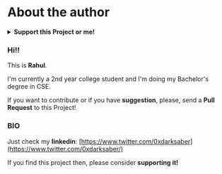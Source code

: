 # About the author

<details>

<summary><strong>Support this Project or me!</strong></summary>

[![Buy Me A Coffee](https://www.buymeacoffee.com/assets/img/custom\_images/orange\_img.png)](https://www.buymeacoffee.com/rahul0x00)

[![Paypal](https://www.paypalobjects.com/webstatic/mktg/Logo/pp-logo-150px.png)](https://paypal.me/rahul0x00)



</details>

### Hi!!

This is **Rahul**.

I'm currently a 2nd year college student and I'm doing my Bachelor's degree in CSE.

If you want to contribute or if you have **suggestion**, please, send a **Pull Request** to this Project!

### BIO

Just check my **linkedin**: [https://www.twitter.com/0xdarksaber](https://www.twitter.com/0xdarksaber/)

If you find this project then, please consider **supporting it!**


